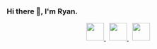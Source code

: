 ### Hi there 👋, I'm Ryan.

<p align='center'>
  <a href="https://twitter.com/Dr_RJH">
    <img height="40" src="https://github.com/rhunt04/rhunt04/images/twitter.png?raw=true">
  </a>&nbsp;
  <a href="mailto:rhunt04@gmail.com">
    <img height="40" src="https://github.com/rhunt04/rhunt04/images/email.png.png?raw=true">
  </a>&nbsp;
  <a href="https://www.linkedin.com/in/ryan-hunt-9b3767132">
    <img height="40" src="https://github.com/rhunt04/rhunt04/images/linkedin.png?raw=true">
  </a>
</p>

<!--
**rhunt04/rhunt04** is a ✨ _special_ ✨ repository because its `README.md` (this file) appears on your GitHub profile.

Here are some ideas to get you started:

- 🔭 I’m currently working on ...
- 🌱 I’m currently learning ...
- 👯 I’m looking to collaborate on ...
- 🤔 I’m looking for help with ...
- 💬 Ask me about ...
- 📫 How to reach me: ...
- 😄 Pronouns: ...
- ⚡ Fun fact: ...
-->

